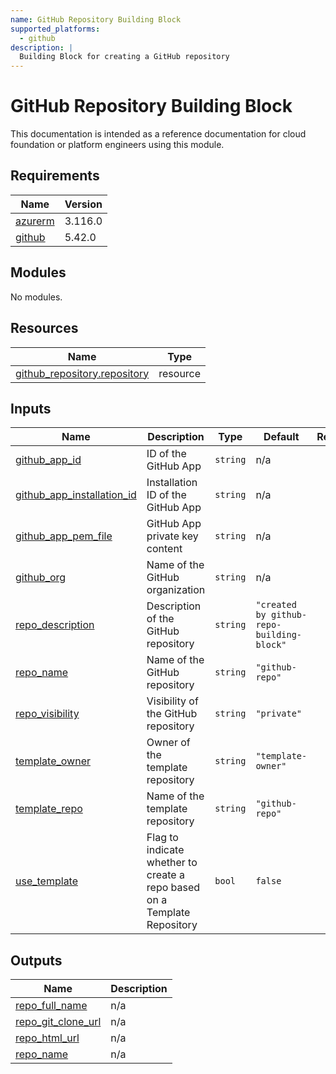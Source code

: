 ```yaml
---
name: GitHub Repository Building Block
supported_platforms:
  - github
description: |
  Building Block for creating a GitHub repository
---
```


# GitHub Repository Building Block

This documentation is intended as a reference documentation for cloud foundation or platform engineers using this module.

<!-- BEGIN_TF_DOCS -->
## Requirements

| Name | Version |
|------|---------|
| <a name="requirement_azurerm"></a> [azurerm](#requirement\_azurerm) | 3.116.0 |
| <a name="requirement_github"></a> [github](#requirement\_github) | 5.42.0 |

## Modules

No modules.

## Resources

| Name | Type |
|------|------|
| [github_repository.repository](https://registry.terraform.io/providers/integrations/github/5.42.0/docs/resources/repository) | resource |

## Inputs

| Name | Description | Type | Default | Required |
|------|-------------|------|---------|:--------:|
| <a name="input_github_app_id"></a> [github\_app\_id](#input\_github\_app\_id) | ID of the GitHub App | `string` | n/a | yes |
| <a name="input_github_app_installation_id"></a> [github\_app\_installation\_id](#input\_github\_app\_installation\_id) | Installation ID of the GitHub App | `string` | n/a | yes |
| <a name="input_github_app_pem_file"></a> [github\_app\_pem\_file](#input\_github\_app\_pem\_file) | GitHub App private key content | `string` | n/a | yes |
| <a name="input_github_org"></a> [github\_org](#input\_github\_org) | Name of the GitHub organization | `string` | n/a | yes |
| <a name="input_repo_description"></a> [repo\_description](#input\_repo\_description) | Description of the GitHub repository | `string` | `"created by github-repo-building-block"` | no |
| <a name="input_repo_name"></a> [repo\_name](#input\_repo\_name) | Name of the GitHub repository | `string` | `"github-repo"` | no |
| <a name="input_repo_visibility"></a> [repo\_visibility](#input\_repo\_visibility) | Visibility of the GitHub repository | `string` | `"private"` | no |
| <a name="input_template_owner"></a> [template\_owner](#input\_template\_owner) | Owner of the template repository | `string` | `"template-owner"` | no |
| <a name="input_template_repo"></a> [template\_repo](#input\_template\_repo) | Name of the template repository | `string` | `"github-repo"` | no |
| <a name="input_use_template"></a> [use\_template](#input\_use\_template) | Flag to indicate whether to create a repo based on a Template Repository | `bool` | `false` | no |

## Outputs

| Name | Description |
|------|-------------|
| <a name="output_repo_full_name"></a> [repo\_full\_name](#output\_repo\_full\_name) | n/a |
| <a name="output_repo_git_clone_url"></a> [repo\_git\_clone\_url](#output\_repo\_git\_clone\_url) | n/a |
| <a name="output_repo_html_url"></a> [repo\_html\_url](#output\_repo\_html\_url) | n/a |
| <a name="output_repo_name"></a> [repo\_name](#output\_repo\_name) | n/a |
<!-- END_TF_DOCS -->
